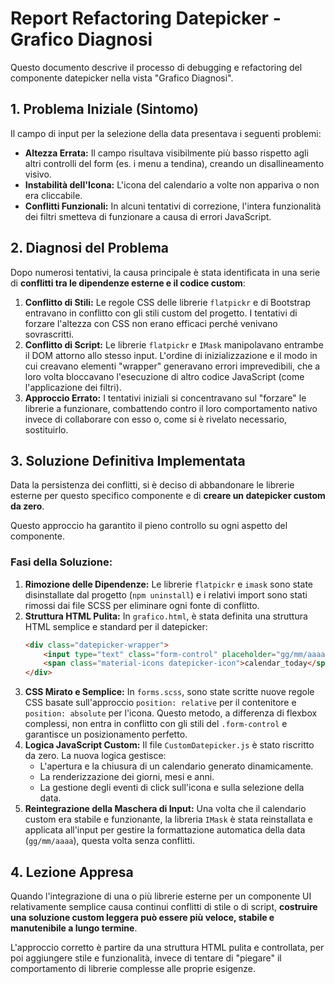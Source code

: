 # Report Refactoring Datepicker - Grafico Diagnosi

Questo documento descrive il processo di debugging e refactoring del componente datepicker nella vista "Grafico Diagnosi".

## 1. Problema Iniziale (Sintomo)

Il campo di input per la selezione della data presentava i seguenti problemi:

*   **Altezza Errata:** Il campo risultava visibilmente più basso rispetto agli altri controlli del form (es. i menu a tendina), creando un disallineamento visivo.
*   **Instabilità dell'Icona:** L'icona del calendario a volte non appariva o non era cliccabile.
*   **Conflitti Funzionali:** In alcuni tentativi di correzione, l'intera funzionalità dei filtri smetteva di funzionare a causa di errori JavaScript.

## 2. Diagnosi del Problema

Dopo numerosi tentativi, la causa principale è stata identificata in una serie di **conflitti tra le dipendenze esterne e il codice custom**:

1.  **Conflitto di Stili:** Le regole CSS delle librerie `flatpickr` e di Bootstrap entravano in conflitto con gli stili custom del progetto. I tentativi di forzare l'altezza con CSS non erano efficaci perché venivano sovrascritti.
2.  **Conflitto di Script:** Le librerie `flatpickr` e `IMask` manipolavano entrambe il DOM attorno allo stesso input. L'ordine di inizializzazione e il modo in cui creavano elementi "wrapper" generavano errori imprevedibili, che a loro volta bloccavano l'esecuzione di altro codice JavaScript (come l'applicazione dei filtri).
3.  **Approccio Errato:** I tentativi iniziali si concentravano sul "forzare" le librerie a funzionare, combattendo contro il loro comportamento nativo invece di collaborare con esso o, come si è rivelato necessario, sostituirlo.

## 3. Soluzione Definitiva Implementata

Data la persistenza dei conflitti, si è deciso di abbandonare le librerie esterne per questo specifico componente e di **creare un datepicker custom da zero**.

Questo approccio ha garantito il pieno controllo su ogni aspetto del componente.

### Fasi della Soluzione:

1.  **Rimozione delle Dipendenze:** Le librerie `flatpickr` e `imask` sono state disinstallate dal progetto (`npm uninstall`) e i relativi import sono stati rimossi dai file SCSS per eliminare ogni fonte di conflitto.
2.  **Struttura HTML Pulita:** In `grafico.html`, è stata definita una struttura HTML semplice e standard per il datepicker:
    ```html
    <div class="datepicker-wrapper">
        <input type="text" class="form-control" placeholder="gg/mm/aaaa">
        <span class="material-icons datepicker-icon">calendar_today</span>
    </div>
    ```
3.  **CSS Mirato e Semplice:** In `forms.scss`, sono state scritte nuove regole CSS basate sull'approccio `position: relative` per il contenitore e `position: absolute` per l'icona. Questo metodo, a differenza di flexbox complessi, non entra in conflitto con gli stili del `.form-control` e garantisce un posizionamento perfetto.
4.  **Logica JavaScript Custom:** Il file `CustomDatepicker.js` è stato riscritto da zero. La nuova logica gestisce:
    *   L'apertura e la chiusura di un calendario generato dinamicamente.
    *   La renderizzazione dei giorni, mesi e anni.
    *   La gestione degli eventi di click sull'icona e sulla selezione della data.
5.  **Reintegrazione della Maschera di Input:** Una volta che il calendario custom era stabile e funzionante, la libreria `IMask` è stata reinstallata e applicata all'input per gestire la formattazione automatica della data (`gg/mm/aaaa`), questa volta senza conflitti.

## 4. Lezione Appresa

Quando l'integrazione di una o più librerie esterne per un componente UI relativamente semplice causa continui conflitti di stile o di script, **costruire una soluzione custom leggera può essere più veloce, stabile e manutenibile a lungo termine**.

L'approccio corretto è partire da una struttura HTML pulita e controllata, per poi aggiungere stile e funzionalità, invece di tentare di "piegare" il comportamento di librerie complesse alle proprie esigenze.

